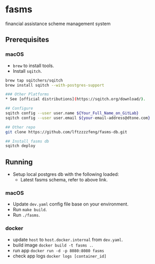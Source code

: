 # fasms
financial assistance scheme management system

## Prerequisites

### macOS

* `brew` to install tools.
* Install `sqitch`.

```sh
brew tap sqitchers/sqitch
brew install sqitch --with-postgres-support

### Other Platforms
* See [official distributions](https://sqitch.org/download/).

## Configure
sqitch config --user user.name ${Your_Full_Name_on_GitLab}
sqitch config --user user.email ${your-email-address@dtone.com}

## Other repo
git clone https://github.com/lftzzzzfeng/fasms-db.git

## Install fasms db
sqitch deploy
```

## Running
* Setup local postgres db with the following loaded:
  * Latest fasms schema, refer to above link.

### macOS
* Update `dev.yaml` config file base on your environment.
* Run `make build`.
* Run `./fasms`.

### docker
* update `host` to `host.docker.internal` from `dev.yaml`.
* build image `docker build -t fasms .`.
* run app `docker run -d -p 8080:8080 fasms`
* check app logs `docker logs [container_id]`